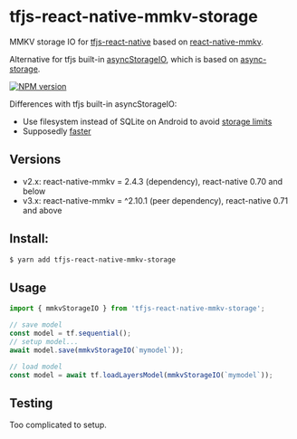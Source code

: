 # tfjs-react-native-mmkv-storage

MMKV storage IO for [tfjs-react-native](https://github.com/tensorflow/tfjs/tree/master/tfjs-react-native) based on [react-native-mmkv](https://github.com/mrousavy/react-native-mmkv).

Alternative for tfjs built-in [asyncStorageIO](https://github.com/tensorflow/tfjs/blob/master/tfjs-react-native/src/async_storage_io.ts), which is based on [async-storage](https://github.com/react-native-async-storage/async-storage).

[![NPM version](https://img.shields.io/npm/v/tfjs-react-native-mmkv-storage.svg?style=flat-square)](https://npmjs.org/package/tfjs-react-native-mmkv-storage)

Differences with tfjs built-in asyncStorageIO:

- Use filesystem instead of SQLite on Android to avoid [storage limits](https://react-native-async-storage.github.io/async-storage/docs/limits)
- Supposedly [faster](https://github.com/mrousavy/react-native-mmkv#benchmark)

## Versions

- v2.x: react-native-mmkv = 2.4.3 (dependency), react-native 0.70 and below
- v3.x: react-native-mmkv = ^2.10.1 (peer dependency), react-native 0.71 and above

## Install:

```bash
$ yarn add tfjs-react-native-mmkv-storage
```

## Usage

```ts
import { mmkvStorageIO } from 'tfjs-react-native-mmkv-storage';

// save model
const model = tf.sequential();
// setup model...
await model.save(mmkvStorageIO(`mymodel`));

// load model
const model = await tf.loadLayersModel(mmkvStorageIO(`mymodel`));
```

## Testing

Too complicated to setup.
